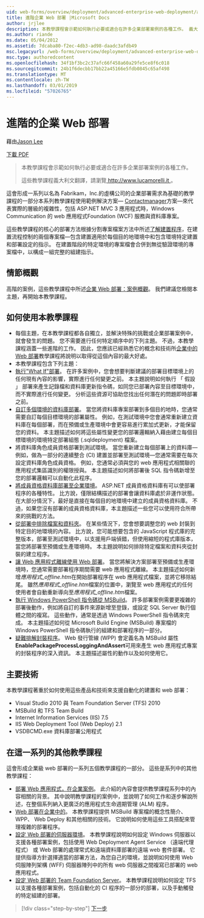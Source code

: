 ```yaml
---
uid: web-forms/overview/deployment/advanced-enterprise-web-deployment/advanced-enterprise-web-deployment
title: 進階企業 Web 部署 |Microsoft Docs
author: jrjlee
description: 本教學課程會示範如何執行必要或適合在許多企業部署案例的各種工作。 義大利文的 translati for...
ms.author: riande
ms.date: 05/04/2012
ms.assetid: 7dcaba80-f2ec-4db3-ad98-daadc3afdb49
msc.legacyurl: /web-forms/overview/deployment/advanced-enterprise-web-deployment/advanced-enterprise-web-deployment
msc.type: authoredcontent
ms.openlocfilehash: 34f1bf3bc2c37afc66f458a60a29fe5ce8f6c018
ms.sourcegitcommit: 24b1f6decbb17bb22a45166e5fdb0845c65af498
ms.translationtype: MT
ms.contentlocale: zh-TW
ms.lasthandoff: 03/01/2019
ms.locfileid: "57026765"
---
```

<a name="advanced-enterprise-web-deployment"></a>進階的企業 Web 部署
====================
藉由[Jason Lee](https://github.com/jrjlee)

[下載 PDF](https://msdnshared.blob.core.windows.net/media/MSDNBlogsFS/prod.evol.blogs.msdn.com/CommunityServer.Blogs.Components.WeblogFiles/00/00/00/63/56/8130.DeployingWebAppsInEnterpriseScenarios.pdf)

> 本教學課程會示範如何執行必要或適合在許多企業部署案例的各種工作。
> 
> 這些教學課程義大利文翻譯，請瀏覽[ http://www.lucamorelli.it ](http://www.lucamorelli.it)。


這會形成一系列以名為 Fabrikam，Inc.的虛構公司的企業部署需求為基礎的教學課程的一部分本系列教學課程使用範例解決方案&#x2014; [Contactmanager](../web-deployment-in-the-enterprise/the-contact-manager-solution.md)方案&#x2014;來代表實際的層級的複雜性，包括 ASP.NET MVC 3 應用程式時，Windows Communication 的 web 應用程式Foundation (WCF) 服務與資料庫專案。

這些教學課程的核心的部署方法根據分割專案檔案方法中所述[了解建置程序](../web-deployment-in-the-enterprise/understanding-the-build-process.md)，在建置流程控制的兩個專案檔&#x2014;包含建置適用於每個目的地環境中和包含環境特定建置和部署設定的指示。 在建置階段的特定環境的專案檔會合併到無從驗證環境的專案檔中，以構成一組完整的組建指示。

## <a name="scenario-overview"></a>情節概觀

高階的案例，這些教學課程中所述[企業 Web 部署：案例概觀](../deploying-web-applications-in-enterprise-scenarios/enterprise-web-deployment-scenario-overview.md)。 我們建議您檢閱本主題，再開始本教學課程。

## <a name="how-to-use-this-tutorial"></a>如何使用本教學課程

- 每個主題，在本教學課程都各自獨立，並解決特殊的挑戰或企業部署案例中，就會發生的問題。 您不需要進行任何特定順序中的下列主題。 不過，本教學課程涵蓋一些進階的工作。 因此，您應該已經熟悉它的概念和技術所[企業中的 Web 部署](../web-deployment-in-the-enterprise/web-deployment-in-the-enterprise.md)教學課程將說明以取得從這個內容的最大好處。
- 本教學課程包含下列主題：
- [執行"What If"部署](performing-a-what-if-deployment.md)。 在許多案例中，您會想要判斷建議的部署目標環境上的任何現有內容的影響，實際進行任何變更之前。 本主題說明如何執行 「 假設 」 部署來產生記錄檔和資料庫更新指令碼，如同您已部署內容至目標環境中，而不實際進行任何變更。 分析這些資源可協助您找出任何潛在的問題即時部署之前。
- [自訂多個環境的資料庫部署](customizing-database-deployments-for-multiple-environments.md)。 當您將資料庫專案部署到多個目的地時，您通常需要自訂每個目標環境的部署屬性。 例如，在測試環境中您會通常重新建立資料庫在每個部署，而在預備或生產環境中會更容易進行累加式更新，才能保留您的資料。 本主題描述如何將這些屬性變更您的部署邏輯納入藉由建立每個目標環境的環境特定部署組態 (.sqldeployment) 檔案。
- 將資料庫角色成員資格部署到測試環境。 當您重新建立每個部署上的資料庫&#x2014;例如，做為一部分的連續整合 (CI) 建置並部署至測試環境&#x2014;您通常需要在每次設定資料庫角色成員資格。 例如，您通常必須與您的 web 應用程式相關聯的應用程式集區識別的權限授與。 本主題描述如何將部署後 SQL 指令碼新增至您的部署邏輯可以自動化此程序。
- [將成員資格資料庫部署至企業環境](deploying-membership-databases-to-enterprise-environments.md)。 ASP.NET 成員資格資料庫有可以使部署程序的各種特性。 比方說，僅限結構描述的部署會讓資料庫處於非運作狀態。 在大部分情況下，最好是直接在每個目的地環境中建立的成員資格資料庫。 不過，如果您沒有部署的成員資格資料庫，本主題描述一些您可以使用符合所帶來的挑戰的方法。
- [從部署中排除檔案和資料夾](excluding-files-and-folders-from-deployment.md)。 在某些情況下，您會想要調整您的 web 封裝到特定目的地環境的內容。 比方說，您可能想要包含的 JavaScript 程式庫的完整版本，部署至測試環境中，以支援用戶端偵錯，但使用縮短的程式庫版本，當您將部署至預備或生產環境時。 本主題說明如何排除特定檔案和資料夾從封裝的建立程序。
- [讓 Web 應用程式離線使用 Web 部署](taking-web-applications-offline-with-web-deploy.md)。 當您將解決方案部署至預備或生產環境時，您通常需要部署程序期間需要 web 應用程式離線。 本主題描述如何新增*應用程式\_offline.htm*在開始部署程序在 web 應用程式檔案，並將它移除結尾。 雖然*應用程式\_offline.htm*檔案的位置中，瀏覽至 web 應用程式的任何使用者會自動重新導向至*應用程式\_offline.htm*檔案。
- [執行 Windows PowerShell 指令碼從 MSBuild](running-windows-powershell-scripts-from-msbuild-project-files.md)。 許多部署案例需要更複雜的部署後動作，例如將自訂的事件來源新增至登錄，或設定 SQL Server 執行個體之間的複寫。 這些動作，通常是透過 Windows PowerShell 指令碼來完成。 本主題描述如何從 Microsoft Build Engine (MSBuild) 專案檔的 Windows PowerShell 指令碼執行的組建和部署程序的一部分。
- [疑難排解封裝程序](troubleshooting-the-packaging-process.md)。 Web 發行管線 (WPP) 會定義名為 MSBuild 屬性**EnablePackageProcessLoggingAndAssert**可用來產生 web 應用程式專案的封裝程序的深入資訊。 本主題描述屬性的動作以及如何使用它。

## <a name="key-technologies"></a>主要技術

本教學課程著重於如何使用這些產品和技術來支援自動化的建置和 web 部署：

- Visual Studio 2010 與 Team Foundation Server (TFS) 2010
- MSBuild 和 TFS Team Build
- Internet Information Services (IIS) 7.5
- IIS Web Deployment Tool (Web Deploy) 2.1
- VSDBCMD.exe 資料庫部署公用程式

## <a name="other-tutorials-in-this-series"></a>在這一系列的其他教學課程

這會形成企業級 web 部署的一系列五個教學課程的一部分。 這些是系列中的其他教學課程：

- [部署 Web 應用程式，在企業案例](../deploying-web-applications-in-enterprise-scenarios/deploying-web-applications-in-enterprise-scenarios.md)。 此介紹的內容會提供教學課程系列中的內容相關的背景。 其中說明教學課程的案例中，並說明了如何工作和逐步解說所述，在整個系列納入更廣泛的應用程式生命週期管理 (ALM) 程序。
- [Web 部署在企業中的](../web-deployment-in-the-enterprise/web-deployment-in-the-enterprise.md)。 本教學課程提供 MSBuild 專案檔的概念性簡介、 WPP、 Web Deploy 和其他相關的技術。 它說明如何使用這些工具搭配來管理複雜的部署程序。
- [設定 Web 部署的伺服器環境](../configuring-server-environments-for-web-deployment/configuring-server-environments-for-web-deployment.md)。 本教學課程說明如何設定 Windows 伺服器以支援各種部署案例，包括使用 Web Deployment Agent Service （遠端代理程式） 或 Web 部署的處理常式和遠端資料庫部署的遠端 web 套件部署。 它提供指導方針選擇適當的部署方法，為您自己的環境，並說明如何使用 Web 伺服陣列架構 (WFF) 伺服器陣列中的所有 web 伺服器之間複寫已部署的 web 應用程式。
- [設定 Web 部署的 Team Foundation Server](../configuring-team-foundation-server-for-web-deployment/configuring-team-foundation-server-for-web-deployment.md)。 本教學課程說明如何設定 TFS 以支援各種部署案例，包括自動化的 CI 程序的一部分的部署，以及手動觸發的特定組建的部署。

> [!div class="step-by-step"]
> [下一步](performing-a-what-if-deployment.md)
